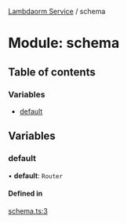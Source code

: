 [Lambdaorm Service](../README.md) / schema

# Module: schema

## Table of contents

### Variables

- [default](schema.md#default)

## Variables

### default

• **default**: `Router`

#### Defined in

[schema.ts:3](https://github.com/FlavioLionelRita/lambda-orm-svc/blob/f1d4370/src/api/routes/schema.ts#L3)
